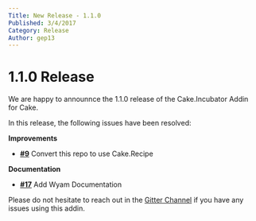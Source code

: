 ```yaml
---
Title: New Release - 1.1.0
Published: 3/4/2017
Category: Release
Author: gep13
---
```


# 1.1.0 Release

We are happy to announnce the 1.1.0 release of the Cake.Incubator Addin for Cake.

In this release, the following issues have been resolved:

__Improvements__

- [__#9__](https://github.com/cake-contrib/Cake.Incubator/issues/9) Convert this repo to use Cake.Recipe

__Documentation__

- [__#17__](https://github.com/cake-contrib/Cake.Incubator/issues/17) Add Wyam Documentation

Please do not hesitate to reach out in the [Gitter Channel](https://gitter.im/cake-contrib/Lobby) if you have any issues using this addin.